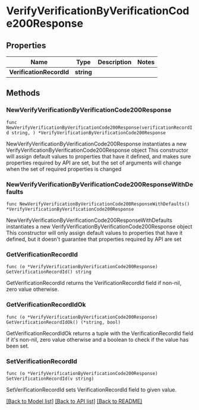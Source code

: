 # VerifyVerificationByVerificationCode200Response

## Properties

Name | Type | Description | Notes
------------ | ------------- | ------------- | -------------
**VerificationRecordId** | **string** |  | 

## Methods

### NewVerifyVerificationByVerificationCode200Response

`func NewVerifyVerificationByVerificationCode200Response(verificationRecordId string, ) *VerifyVerificationByVerificationCode200Response`

NewVerifyVerificationByVerificationCode200Response instantiates a new VerifyVerificationByVerificationCode200Response object
This constructor will assign default values to properties that have it defined,
and makes sure properties required by API are set, but the set of arguments
will change when the set of required properties is changed

### NewVerifyVerificationByVerificationCode200ResponseWithDefaults

`func NewVerifyVerificationByVerificationCode200ResponseWithDefaults() *VerifyVerificationByVerificationCode200Response`

NewVerifyVerificationByVerificationCode200ResponseWithDefaults instantiates a new VerifyVerificationByVerificationCode200Response object
This constructor will only assign default values to properties that have it defined,
but it doesn't guarantee that properties required by API are set

### GetVerificationRecordId

`func (o *VerifyVerificationByVerificationCode200Response) GetVerificationRecordId() string`

GetVerificationRecordId returns the VerificationRecordId field if non-nil, zero value otherwise.

### GetVerificationRecordIdOk

`func (o *VerifyVerificationByVerificationCode200Response) GetVerificationRecordIdOk() (*string, bool)`

GetVerificationRecordIdOk returns a tuple with the VerificationRecordId field if it's non-nil, zero value otherwise
and a boolean to check if the value has been set.

### SetVerificationRecordId

`func (o *VerifyVerificationByVerificationCode200Response) SetVerificationRecordId(v string)`

SetVerificationRecordId sets VerificationRecordId field to given value.



[[Back to Model list]](../README.md#documentation-for-models) [[Back to API list]](../README.md#documentation-for-api-endpoints) [[Back to README]](../README.md)


